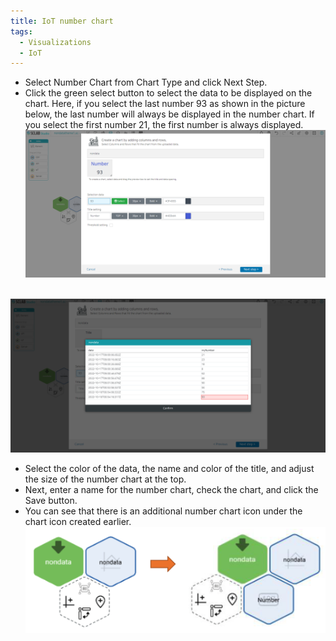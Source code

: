 ```yaml
---
title: IoT number chart
tags:
  - Visualizations
  - IoT
---
```


- Select Number Chart from Chart Type and click Next Step.
- Click the green select button to select the data to be displayed on the chart. Here, if you select the last number 93 as shown in the picture below, the last number will always be displayed in the number chart. If you select the first number 21, the first number is always displayed.
![IoT Number Chart](./33.png)
<br/><br/>

![Create a Number chart](./36.png)
- Select the color of the data, the name and color of the title, and adjust the size of the number chart at the top.
- Next, enter a name for the number chart, check the chart, and click the Save button.
- You can see that there is an additional number chart icon under the chart icon created earlier.
![Create Number chart hexagon](./37.png)
<br/><br/>